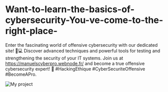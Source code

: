 # Want-to-learn-the-basics-of-cybersecurity-You-ve-come-to-the-right-place-
Enter the fascinating world of offensive cybersecurity with our dedicated site! 🎯💻 Discover advanced techniques and powerful tools for testing and strengthening the security of your IT systems. Join us at https://manuelscyberpro.webnode.fr/ and become a true offensive cybersecurity expert! 🚀 #HackingEthique #CyberSecuriteOffensive #BecomeAPro.

![My project](https://github.com/Pcquifume/Want-to-learn-the-basics-of-cybersecurity-You-ve-come-to-the-right-place-/assets/164013188/d6b964b6-a7ee-4545-9776-44b7409514d8)

